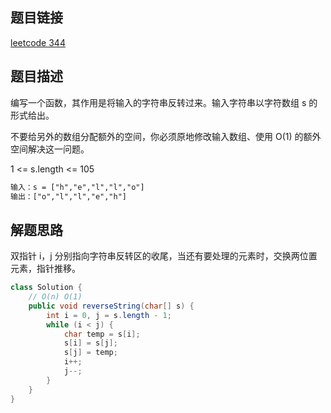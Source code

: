 ## 题目链接

[leetcode 344](https://leetcode.cn/problems/reverse-string/submissions/)

## 题目描述

编写一个函数，其作用是将输入的字符串反转过来。输入字符串以字符数组 s 的形式给出。

不要给另外的数组分配额外的空间，你必须原地修改输入数组、使用 O(1) 的额外空间解决这一问题。  

1 <= s.length <= 105


```html
输入：s = ["h","e","l","l","o"]
输出：["o","l","l","e","h"]
```

## 解题思路

双指针 i，j 分别指向字符串反转区的收尾，当还有要处理的元素时，交换两位置元素，指针推移。

```java
class Solution {
    // O(n) O(1)
    public void reverseString(char[] s) {
        int i = 0, j = s.length - 1;
        while (i < j) {
            char temp = s[i];
            s[i] = s[j];
            s[j] = temp;
            i++;
            j--;
        }
    }
}
```

